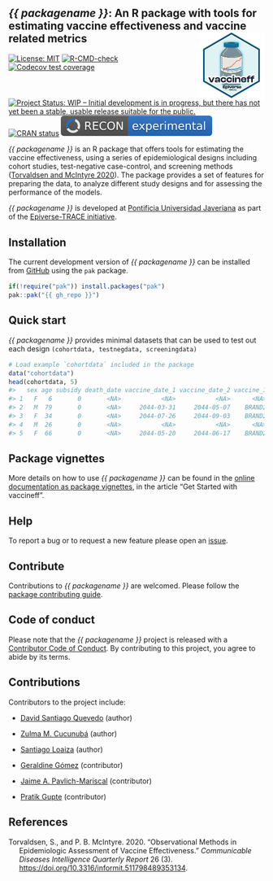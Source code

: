 
## *{{ packagename }}*: An R package with tools for estimating vaccine effectiveness and vaccine related metrics <img src="man/figures/vaccineff.png" align="right" width="130"/>

<!-- badges: start -->

[![License:
MIT](https://img.shields.io/badge/License-MIT-yellow.svg)](https://opensource.org/license/mit/)
[![R-CMD-check](https://github.com/%7B%7B%20gh_repo%20%7D%7D/actions/workflows/R-CMD-check.yaml/badge.svg)](https://github.com/%7B%7B%20gh_repo%20%7D%7D/actions/workflows/R-CMD-check.yaml)
[![Codecov test
coverage](https://codecov.io/gh/%7B%7B%20gh_repo%20%7D%7D/branch/main/graph/badge.svg)](https://app.codecov.io/gh/%7B%7B%20gh_repo%20%7D%7D?branch=main)
[![Project Status: WIP – Initial development is in progress, but there
has not yet been a stable, usable release suitable for the
public.](https://www.repostatus.org/badges/latest/wip.svg)](https://www.repostatus.org/#wip)
[![CRAN
status](https://www.r-pkg.org/badges/version/%7B%7B%20packagename%20%7D%7D)](https://CRAN.R-project.org/package=%7B%7B%20packagename%20%7D%7D)
[![lifecycle-experimental](https://raw.githubusercontent.com/reconverse/reconverse.github.io/master/images/badge-experimental.svg)](https://www.reconverse.org/lifecycle.html#concept)

<!-- badges: end -->

*{{ packagename }}* is an R package that offers tools for estimating the
vaccine effectiveness, using a series of epidemiological designs
including cohort studies, test-negative case-control, and screening
methods ([Torvaldsen and McIntyre 2020](#ref-torvaldsen2020)). The
package provides a set of features for preparing the data, to analyze
different study designs and for assessing the performance of the models.

*{{ packagename }}* is developed at [Pontificia Universidad
Javeriana](https://www.javeriana.edu.co/inicio) as part of the
[Epiverse-TRACE initiative](https://data.org/initiatives/epiverse/).

## Installation

The current development version of *{{ packagename }}* can be installed
from [GitHub](https://github.com/) using the `pak` package.

``` r
if(!require("pak")) install.packages("pak")
pak::pak("{{ gh_repo }}")
```

## Quick start

*{{ packagename }}* provides minimal datasets that can be used to test
out each design `(cohortdata, testnegdata, screeningdata)`

``` r
# Load example `cohortdata` included in the package
data("cohortdata")
head(cohortdata, 5)
#>   sex age subsidy death_date vaccine_date_1 vaccine_date_2 vaccine_1 vaccine_2
#> 1   F   6       0       <NA>           <NA>           <NA>      <NA>      <NA>
#> 2   M  79       0       <NA>     2044-03-31     2044-05-07    BRAND2    BRAND2
#> 3   F  34       0       <NA>     2044-07-26     2044-09-03    BRAND2    BRAND2
#> 4   M  26       0       <NA>           <NA>           <NA>      <NA>      <NA>
#> 5   F  66       0       <NA>     2044-05-20     2044-06-17    BRAND2    BRAND2
```

## Package vignettes

More details on how to use *{{ packagename }}* can be found in the
[online documentation as package
vignettes](https://epiverse-trace.github.io/%7B%7B%20packagename%20%7D%7D/),
in the article “Get Started with vaccineff”.

## Help

To report a bug or to request a new feature please open an
[issue](https://github.com/%7B%7B%20gh_repo%20%7D%7D/issues/new/choose).

## Contribute

Contributions to *{{ packagename }}* are welcomed. Please follow the
[package contributing
guide](https://github.com/%7B%7B%20gh_repo%20%7D%7D/blob/main/.github/CONTRIBUTING.md).

## Code of conduct

Please note that the *{{ packagename }}* project is released with a
[Contributor Code of
Conduct](https://github.com/epiverse-trace/.github/blob/main/CODE_OF_CONDUCT.md).
By contributing to this project, you agree to abide by its terms.

## Contributions

Contributors to the project include:

- [David Santiago Quevedo](https://github.com/davidsantiagoquevedo)
  (author)

- [Zulma M. Cucunubá](https://github.com/zmcucunuba) (author)

- [Santiago Loaiza](https://github.com/santilo9513) (author)

- [Geraldine Gómez](https://github.com/GeraldineGomez) (contributor)

- [Jaime A. Pavlich-Mariscal](https://github.com/jpavlich) (contributor)

- [Pratik Gupte](https://github.com/pratikunterwegs) (contributor)

## References

<div id="refs" class="references csl-bib-body hanging-indent">

<div id="ref-torvaldsen2020" class="csl-entry">

Torvaldsen, S., and P. B. McIntyre. 2020. “Observational Methods in
Epidemiologic Assessment of Vaccine Effectiveness.” *Communicable
Diseases Intelligence Quarterly Report* 26 (3).
<https://doi.org/10.3316/informit.511798489353134>.

</div>

</div>
